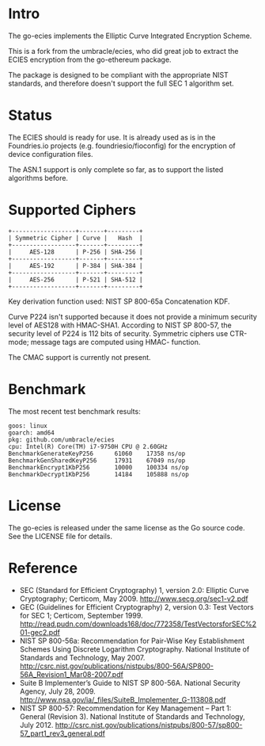 Intro
=====
The go-ecies implements the Elliptic Curve Integrated Encryption Scheme.

This is a fork from the umbracle/ecies,
who did great job to extract the ECIES encryption from the go-ethereum package.

The package is designed to be compliant with the appropriate NIST
standards, and therefore doesn't support the full SEC 1 algorithm set.

Status
======
The ECIES should is ready for use. It is already used as is in the Foundries.io
projects (e.g. foundriesio/fioconfig) for the encryption of device configuration files.

The ASN.1 support is only complete so far, as to support the listed algorithms before.

Supported Ciphers
=================

    +------------------+-------+---------+
    | Symmetric Cipher | Curve |   Hash  |
    +------------------+-------+---------+
    |     AES-128      | P-256 | SHA-256 |
    +------------------+-------+---------+
    |     AES-192      | P-384 | SHA-384 |
    +------------------+-------+---------+
    |     AES-256      | P-521 | SHA-512 |
    +------------------+-------+---------+
             
Key derivation function used: NIST SP 800-65a Concatenation KDF.

Curve P224 isn't supported because it does not provide a minimum security
level of AES128 with HMAC-SHA1. According to NIST SP 800-57, the security
level of P224 is 112 bits of security. Symmetric ciphers use CTR-mode;
message tags are computed using HMAC-<HASH> function.

The CMAC support is currently not present.

Benchmark
=========

The most recent test benchmark results:
```
goos: linux
goarch: amd64
pkg: github.com/umbracle/ecies
cpu: Intel(R) Core(TM) i7-9750H CPU @ 2.60GHz
BenchmarkGenerateKeyP256      61060    17358 ns/op
BenchmarkGenSharedKeyP256     17931    67049 ns/op
BenchmarkEncrypt1KbP256       10000    100334 ns/op
BenchmarkDecrypt1KbP256       14184    105888 ns/op
```

License
=======

The go-ecies is released under the same license as the Go source code.
See the LICENSE file for details.

Reference
=========
* SEC (Standard for Efficient Cryptography) 1, version 2.0: Elliptic
  Curve Cryptography; Certicom, May 2009.
  http://www.secg.org/sec1-v2.pdf
* GEC (Guidelines for Efficient Cryptography) 2, version 0.3: Test
  Vectors for SEC 1; Certicom, September 1999.
  http://read.pudn.com/downloads168/doc/772358/TestVectorsforSEC%201-gec2.pdf
* NIST SP 800-56a: Recommendation for Pair-Wise Key Establishment Schemes
  Using Discrete Logarithm Cryptography. National Institute of Standards
  and Technology, May 2007.
  http://csrc.nist.gov/publications/nistpubs/800-56A/SP800-56A_Revision1_Mar08-2007.pdf
* Suite B Implementer’s Guide to NIST SP 800-56A. National Security
  Agency, July 28, 2009.
  http://www.nsa.gov/ia/_files/SuiteB_Implementer_G-113808.pdf
* NIST SP 800-57: Recommendation for Key Management – Part 1: General
  (Revision 3). National Institute of Standards and Technology, July
  2012.
  http://csrc.nist.gov/publications/nistpubs/800-57/sp800-57_part1_rev3_general.pdf
